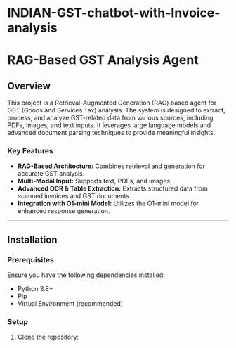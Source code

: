 # INDIAN-GST-chatbot-with-Invoice-analysis 


# RAG-Based GST Analysis Agent

## Overview

This project is a Retrieval-Augmented Generation (RAG) based agent for GST (Goods and Services Tax) analysis. The system is designed to extract, process, and analyze GST-related data from various sources, including PDFs, images, and text inputs. It leverages large language models and advanced document parsing techniques to provide meaningful insights.

### Key Features

* **RAG-Based Architecture:** Combines retrieval and generation for accurate GST analysis.
* **Multi-Modal Input:** Supports text, PDFs, and images.
* **Advanced OCR & Table Extraction:** Extracts structured data from scanned invoices and GST documents.
* **Integration with O1-mini Model:** Utilizes the O1-mini model for enhanced response generation.

---

## Installation

### Prerequisites

Ensure you have the following dependencies installed:

* Python 3.8+
* Pip
* Virtual Environment (recommended)

### Setup

1. Clone the repository:
